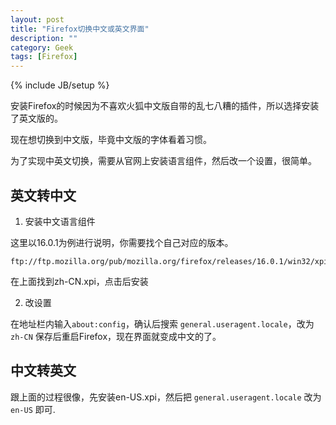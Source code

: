 ```yaml
---
layout: post
title: "Firefox切换中文或英文界面"
description: ""
category: Geek
tags: [Firefox]
---
```

{% include JB/setup %}

安装Firefox的时候因为不喜欢火狐中文版自带的乱七八糟的插件，所以选择安装了英文版的。

现在想切换到中文版，毕竟中文版的字体看着习惯。

为了实现中英文切换，需要从官网上安装语言组件，然后改一个设置，很简单。
 
## 英文转中文

1. 安装中文语言组件

这里以16.0.1为例进行说明，你需要找个自己对应的版本。

	ftp://ftp.mozilla.org/pub/mozilla.org/firefox/releases/16.0.1/win32/xpi/

在上面找到zh-CN.xpi，点击后安装

2. 改设置

在地址栏内输入`about:config`，确认后搜索 `general.useragent.locale`，改为 `zh-CN`
保存后重启Firefox，现在界面就变成中文的了。

## 中文转英文

跟上面的过程很像，先安装en-US.xpi，然后把 `general.useragent.locale` 改为 `en-US` 即可. 